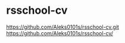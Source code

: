 # rsschool-cv
https://github.com/Aleks0101s/rsschool-cv.git
https://github.com/Aleks0101s/rsschool-cv/
